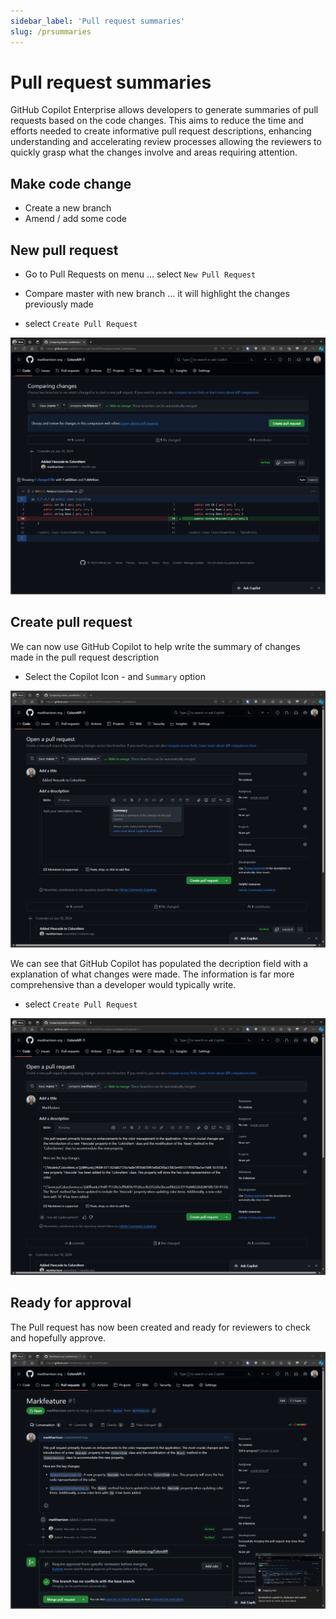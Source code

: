 ```yaml
---
sidebar_label: 'Pull request summaries'
slug: /prsummaries
---
```


# Pull request summaries 

 GitHub Copilot Enterprise allows developers to generate summaries of pull requests based on the code changes. This aims to reduce the time and efforts needed to create informative pull request descriptions, enhancing understanding and accelerating review processes allowing the reviewers to quickly grasp what the changes involve and areas requiring attention.


 ## Make code change 

 - Create a new branch
 - Amend / add some code 
 
## New pull request  

- Go to Pull Requests on menu ... select `New Pull Request`

- Compare master with new branch ... it will highlight the changes previously made 

- select `Create Pull Request`

![alt text](../images/pullreq1.png)

## Create pull request  

We can now use GitHub Copilot to help write the summary of changes made in the pull request description

- Select the Copilot Icon - and `Summary` option

![alt text](../images/pullreq2.png)

We can see that GitHub Copilot has populated the decription field with a explanation of what changes were made.  The information is far more comprehensive than a developer would typically write.

- select `Create Pull Request`

![alt text](../images/pullreq3.png)

## Ready for approval 

The Pull request has now been created and ready for reviewers to check and hopefully approve. 

![alt text](../images/pullreq4.png)

